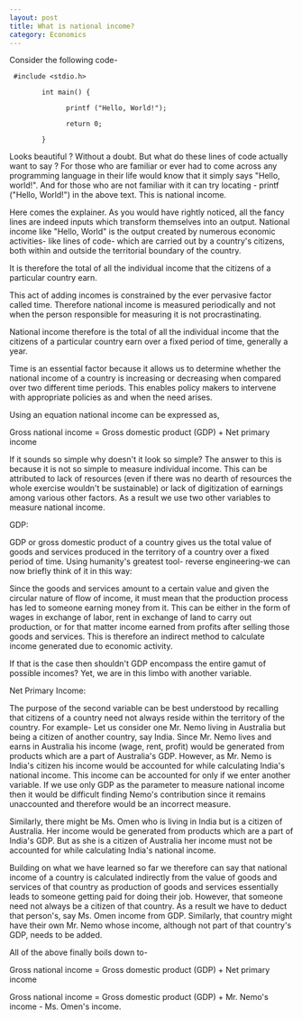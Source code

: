 ```yaml
---
layout: post
title: What is national income?
category: Economics
---
```

Consider the following code-

    
```
 #include <stdio.h>

        int main() {

              printf ("Hello, World!");

              return 0;

        }
```


Looks beautiful ? Without a doubt. But what do these lines of code actually want to say ? For those who are familiar or ever had to come across any programming language in their life would know that it simply says "Hello, world!".  And for those who are not familiar with it can try locating - printf ("Hello, World!") in the above text. This is national income.



Here comes the explainer. As you would have rightly noticed, all the fancy lines are indeed inputs which transform themselves into an output. National income like "Hello, World" is the output created by numerous economic activities-  like lines of code- which are carried out by a country's citizens, both within and outside the territorial boundary of the country.

It is therefore the total of all the individual income that the citizens of a particular country earn.

This act of adding incomes is constrained by the ever pervasive factor called time. Therefore national income is measured periodically and not when the person responsible for measuring it is not procrastinating.

National income therefore is the total of all the individual income that the citizens of a particular country earn over a fixed period of time, generally a year.

Time is an essential factor because it allows us to determine whether the national income of a country is increasing or decreasing when compared over two different time periods. This enables policy makers to intervene with appropriate policies as and when the need arises.



Using an equation national income can be expressed as,

Gross national income = Gross domestic product (GDP) + Net primary income

If it sounds so simple why doesn't it look so simple? The answer to this is because it is not so simple to measure individual income. This can be attributed to lack of resources (even if there was no dearth of resources the whole exercise wouldn't be sustainable) or lack of digitization of earnings among various other factors. As a result we use two other variables to measure national income.



GDP:



GDP or gross domestic product of a country gives us the total value of goods and services produced in the territory of a country over a fixed period of time. Using humanity's greatest tool- reverse engineering-we can now briefly think of it in this way:

Since the goods and services amount to a certain value and given the circular nature of flow of income, it must mean that the production process has led to someone earning money from it. This can be either in the form of wages in exchange of labor, rent in exchange of land to carry out production, or for that matter income earned from profits after selling those goods and services. This is therefore an indirect method to calculate income generated due to economic activity.

If that is the case then shouldn't GDP encompass the entire gamut of possible incomes? Yet, we are in this limbo with another variable.



Net Primary Income:



The purpose of the second variable can be best understood by recalling that citizens of a country need not always reside within the territory of the country. For example- Let us consider one Mr. Nemo living in Australia but being a citizen of another country, say India. Since Mr. Nemo lives and earns in Australia his income (wage, rent, profit) would be generated from products which are a part of Australia's GDP. However, as Mr. Nemo is India's citizen his income would be accounted for while calculating India's national income. This income can be accounted for only if we enter another variable. If we use only GDP as the parameter to measure national income then it would be difficult finding Nemo's contribution since it remains unaccounted and therefore would be an incorrect measure.

Similarly, there might be Ms. Omen who is living in India but is a citizen of Australia. Her income would be generated from products which are a part of India's GDP. But as she is a citizen of Australia her income must not be accounted for while calculating India's national income.



Building on what we have learned so far we therefore can say that national income of a country is calculated indirectly from the value of goods and services of that country as production of goods and services essentially leads to someone getting paid for doing their job. However, that someone need not always be a citizen of that country. As a result we have to deduct that person's, say Ms. Omen income from GDP. Similarly, that country might have their own Mr. Nemo whose income, although not part of that country's GDP, needs to be added.



All of the above finally boils down to-

Gross national income = Gross domestic product (GDP) + Net primary income

Gross national income = Gross domestic product (GDP) + Mr. Nemo's income - Ms. Omen's income.

